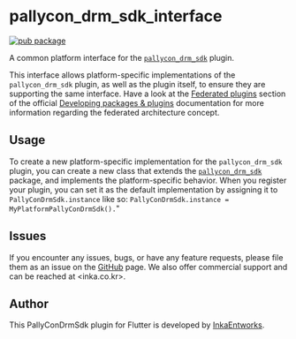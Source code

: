 # pallycon_drm_sdk_interface

[![pub package](https://img.shields.io/badge/puv-1.0.0-orange)](https://pub.dartlang.org/packages/pallycondrmsdk)

A common platform interface for the [`pallycon_drm_sdk`][1] plugin.

This interface allows platform-specific implementations of the `pallycon_drm_sdk`
plugin, as well as the plugin itself, to ensure they are supporting the
same interface. Have a look at the [Federated plugins](https://flutter.dev/docs/development/packages-and-plugins/developing-packages#federated-plugins)
section of the official [Developing packages & plugins](https://flutter.dev/docs/development/packages-and-plugins/developing-packages)
documentation for more information regarding the federated architecture concept.

## Usage

To create a new platform-specific implementation for the `pallycon_drm_sdk` plugin, you can create a new class that extends the [`pallycon_drm_sdk`][2] package, and implements the platform-specific behavior. When you register your plugin, you can set it as the default implementation by assigning it to `PallyConDrmSdk.instance` like so: `PallyConDrmSdk.instance = MyPlatformPallyConDrmSdk().`"

## Issues

If you encounter any issues, bugs, or have any feature requests, please file them as an issue on the [GitHub](https://github.com/inka-pallycon/pallycon-drm-sdk-flutter/issues) page. We also offer commercial support and can be reached at <inka.co.kr>.

## Author

This PallyConDrmSdk plugin for Flutter is developed by [InkaEntworks](https://www.pallycon.com).

[1]: ../pallycon_drm_sdk
[2]: ./lib/pallycon_drm_sdk_interface.dart
